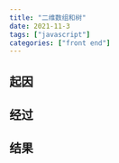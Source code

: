 ```yaml
---
title: "二维数组和树"
date: 2021-11-3
tags: ["javascript"]
categories: ["front end"]
---
```


## 起因

## 经过

## 结果

